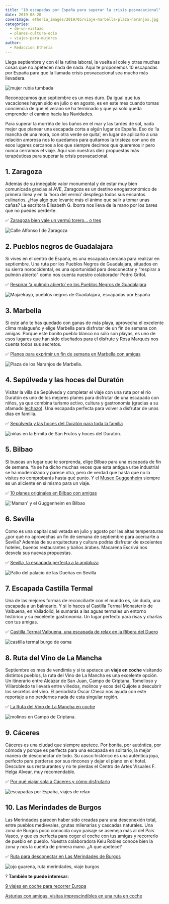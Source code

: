 ```yaml
---
title: "10 escapadas por España para superar la crisis posvacacional"
date: 2019-08-20
coverImage: etheria_images/2019/05/viaje-marbella-plaza-naranjos.jpg
categories: 
  - de-un-vistazo
  - planes-cultura-ocio
  - viajes-para-mujeres
author: 
  - Redaccion Etheria
---
```


Llega septiembre y con él la rutina laboral, la vuelta al cole y otras muchas cosas que 
no apetecen nada de nada. Aquí te proponemos 10 escapadas por España para que la llamada 
crisis posvacacional sea mucho más llevadera. 

![mujer rubia tumbada](etheria_images/2019/08/crisis-posvacacional.jpg "Septiembre es un mes muy duro. © Kinga Cichewicz")

Reconozcamos que septiembre es un mes duro. Da igual que tus vacaciones hayan sido en 
julio o en agosto, es en este mes cuando tomas conciencia de que el verano se ha 
terminado y que ya solo queda emprender el camino hacia las Navidades. 

Para superar la morriña de los baños en el mar y las tardes de sol, nada mejor que 
planear una escapada corta a algún lugar de España. Eso de ‘la mancha de una mora, con 
otra verde se quita’, en lugar de aplicarlo a una relación amorosa nos lo quedamos para 
quitarnos la tristeza con uno de esos lugares cercanos a los que siempre decimos que 
queremos ir pero nunca cerramos el viaje. Aquí van nuestras diez propuestas más 
terapéuticas para superar la crisis posvacacional. 

## 1\. Zaragoza

Además de su innegable valor monumental y de estar muy bien comunicada gracias al AVE, 
Zaragoza es un destino enogastronómico de primera línea y en la ‘hora del vermú’ 
despliega todos sus encantos culinarios. ¿Hay algo que levante más el ánimo que salir a 
tomar unas cañas? La escritora Elisabeth G. Iborra nos lleva de la mano por los bares 
que no puedes perderte. 

✅ [Zaragoza bien vale un vermú torero… o 
tres](https://etheriamagazine.com/2019/02/12/mejores-bares-viaje-zaragoza/) 

![Calle Alfonso I de Zaragoza](etheria_images/2019/01/Zaragoza-Calle-Alfonso-e1565508832606.jpg "Calle Alfonso I.")

## 2\. Pueblos negros de Guadalajara

Si vives en el centro de España, es una escapada cercana para realizar en septiembre. 
Una ruta por los Pueblos Negros de Guadalajara, situados en su sierra noroccidental, es 
una oportunidad para desconectar y “respirar a pulmón abierto" como nos cuenta nuestro 
colaborador Pedro Grifol. 

✅ [Respirar ‘a pulmón abierto’ en los Pueblos Negros de 
Guadalajara](https://etheriamagazine.com/2019/05/06/ruta-en-coche-pueblos-negros-guadalajara/) 

![Majaelrayo, pueblos negros de Guadalajara, escapadas por España](etheria_images/2019/05/viaje-pueblos-negros-Majaelrayo.jpg "Majaelrayo, población de la Ruta de los pueblos negros de Guadalajara. © Pedro Grifol")

## 3\. Marbella

Si este año te has quedado con ganas de más playa, aprovecha el excelente clima 
malagueño y elige Marbella para disfrutar de un fin de semana con amigas. Porque este 
bonito pueblo blanco no sólo son playas, es uno de esos lugares que han sido diseñados 
para el disfrute y Rosa Marqués nos cuenta todos sus secretos. 

✅ [Planes para exprimir un fin de semana en Marbella con 
amigas](https://etheriamagazine.com/2019/06/11/guia-practica-para-exprimir-marbella-con-amigas-en-un-fin-de-semana/) 

![Plaza de los Naranjos de Marbella.](etheria_images/2019/05/viaje-marbella-plaza-naranjos.jpg "Plaza de los Naranjos de Marbella. © Rosa Marqués")

## 4\. Sepúlveda y las hoces del Duratón

Visitar la villa de Sepúlveda y completar el viaje con una ruta por el río Duratón es 
uno de los mejores planes para disfrutar de una escapada con niños, ya que combina 
turismo activo, cultura y gastronomía (gracias a su afamado [lechazo](http://etheriamagazine.com/2019/04/25/viajar-con-amigas-ruta-del-lechazo-mejores-asadores-castilla-y-leon/)). 
Una escapada perfecta para volver a disfrutar de unos días en familia. 

✅ [Sepúlveda y las hoces del Duratón para toda la 
familia](https://etheriamagazine.com/2019/07/11/sepulveda-y-las-hoces-del-duraton-viaje-en-familia/) 

![niñas en la Ermita de San Frutos y hoces del Duratón.](etheria_images/2019/06/escapada-Sepulveda-Duraton-san-Frutos-ninas.jpg "Ermita de San Frutos y hoces del Duratón. © SG")

## 5\. Bilbao

Si buscas un lugar que te sorprenda, elige Bilbao para una escapada de fin de semana. Ya 
se ha dicho muchas veces que esta antigua urbe industrial se ha modernizado y parece 
otra, pero de verdad que hasta que no la visites no comprobarás hasta qué punto. Y el [Museo 
Guggenheim](https://www.guggenheim-bilbao.eus/) siempre es un aliciente en sí mismo para 
un viaje. 

✅ [10 planes originales en Bilbao con 
amigas](https://etheriamagazine.com/2020/09/09/10-planes-originales-en-bilbao-con-amigas/) 

!['Maman' y el Guggenheim en Bilbao](etheria_images/2018/10/viaje-mujeres-bilbao-guggenheim-e1565260297397.jpg "'Maman' y el Guggenheim.")

## 6\. Sevilla

Como es una capital casi vetada en julio y agosto por las altas temperaturas ¿por qué no 
aprovechas un fin de semana de septiembre para acercarte a Sevilla? Además de su 
arquitectura y cultura podrás disfrutar de excelentes hoteles, buenos restaurantes y 
baños árabes. Macarena Escrivá nos desvela sus nuevas propuestas. 

✅ [Sevilla, la escapada perfecta a la 
andaluza](https://etheriamagazine.com/2019/02/04/viajar-con-amigas-sevilla/) 

![Patio del palacio de las Dueñas en Sevilla](etheria_images/2019/01/viaje-sevilla-palacio-duenas.jpg "Patio del palacio de las Dueñas.")

## 7\. Escapada Castilla Termal

Una de las mejores formas de reconciliarte con el mundo es, sin duda, una escapada a un 
balneario. Y si lo haces al Castilla Termal Monasterio de Valbuena, en Valladolid, le 
sumarás a las aguas termales un entorno histórico y su excelente gastronomía. Un lugar 
perfecto para risas y charlas con tus amigas. 

✅ [Castilla Termal Valbuena, una escapada de relax en la Ribera del 
Duero](https://etheriamagazine.com/2021/10/29/castilla-termal-valbuena-escapada-de-relax-en-la-ribera-del-duero/) 

![castilla termal burgo de osma](etheria_images/2019/07/viaje-burgo-osma-castilla-termal.jpg "Date un capricho en el balneario del hotel Castilla Termal Burgo de Osma. ©Castillla Termal")

## 8\. Ruta del Vino de La Mancha

Septiembre es mes de vendimia y si te apetece un **viaje en coche** visitando distintos 
pueblos, la ruta del Vino de La Mancha es una excelente opción. Un itinerario entre 
Alcázar de San Juan, Campo de Criptana, Tomelloso y Villarobledo te llevará entre 
viñedos, molinos y ecos del Quijote a descubrir los secretos del vino. El periodista 
Óscar Checa nos ayuda con este reportaje a no perdernos nada de esta singular región. 

✅ [La Ruta del Vino de La Mancha en 
coche](https://etheriamagazine.com/2019/03/20/ruta-del-vino-de-la-mancha/) 

![molinos en Campo de Criptana.](etheria_images/2019/03/Campo-de-Criptana-molinos-Ruta-del-Vino-de-La-Mancha.jpg "Campo de Criptana. © Rutas del Vino de la Mancha.")

## 9\. Cáceres

Cáceres es una ciudad que siempre apetece. Por bonita, por auténtica, por cómoda y 
porque es perfecta para una escapada en solitario, la mejor manera de desconectar de 
todo. Su casco histórico es una auténtica joya, perfecto para perderse por sus rincones 
y dejar el plano en el hotel. Descubre sus restaurantes y no te pierdas el Centro de 
Artes Visuales F. Helga Alvear, muy recomendable. 

✅ [Por qué viajar sola a Cáceres y cómo 
disfrutarlo](https://etheriamagazine.com/2018/05/13/viajarsolacaceres/) 

![escapadas por España, viajes de relax](etheria_images/2018/05/1-Viaje-Caceres-Pixabay1569100.jpg "Tejados del casco histórico de Cáceres.")

## 10\. Las Merindades de Burgos

Las Merindades parecen haber sido creadas para una desconexión total, entre pueblos 
medievales, grutas milenarias y cascadas naturales. Una zona de Burgos poco conocida 
cuyo paisaje se asemeja más al del País Vasco, y que es perfecta para coger el coche con 
tus amigas y recorrerlo de pueblo en pueblo. Nuestra colaboradora Kelu Robles conoce 
bien la zona y nos la cuenta de primera mano. ¿A que apetece? 

✅ [Ruta para desconectar en Las Merindades de 
Burgos](https://etheriamagazine.com/2019/06/04/que-ver-hacer-ruta-merindades-burgos/) 

![ojo guarena, ruta merindades, viaje burgos](etheria_images/2019/05/ruta-merindades-ojo-guarena.jpg "Ojo Guareña es uno de los complejos kársticos más grandes del mundo. © KR")

? **También te puede interesar:** 

[9 viajes en coche para recorrer 
Europa](https://etheriamagazine.com/2020/03/23/road-trips-por-europa-verano-viajes-en-coche/) 

[Asturias con amigas, visitas imprescindibles en una ruta en 
coche](https://etheriamagazine.com/2022/01/17/asturias-en-coche-guia-imprescindible/)
